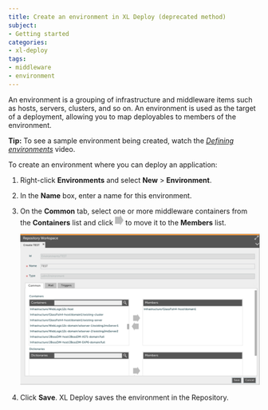 ```yaml
---
title: Create an environment in XL Deploy (deprecated method)
subject:
- Getting started
categories:
- xl-deploy
tags:
- middleware
- environment
---
```


An environment is a grouping of infrastructure and middleware items such as hosts, servers, clusters, and so on. An environment is used as the target of a deployment, allowing you to map deployables to members of the environment.

**Tip:** To see a sample environment being created, watch the *[Defining environments](http://vimeo.com/97815292)* video.

To create an environment where you can deploy an application:

1. Right-click **Environments** and select **New** > **Environment**.
2. In the **Name** box, enter a name for this environment.
3. On the **Common** tab, select one or more middleware containers from the **Containers** list and click ![Right arrow button](/images/button_add_container.png) to move it to the **Members** list.

      ![Sample environment](images/xl-deploy-trial/xl_deploy_trial_glassfish_environment.png)

4. Click **Save**. XL Deploy saves the environment in the Repository.
